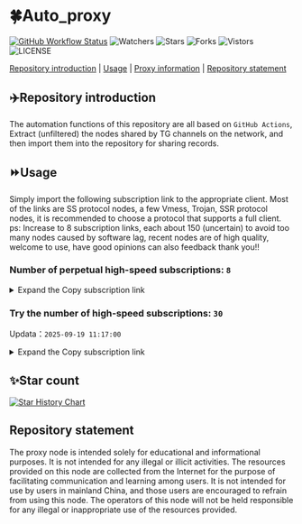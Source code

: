 # 🍀Auto_proxy
[![GitHub Workflow Status](https://img.shields.io/github/actions/workflow/status/PangTouY00/Auto_proxy/main.yml?branch=main)](https://github.com/PangTouY00/Auto_proxy/actions/workflows/main.yml?branch=main) 
![Watchers](https://img.shields.io/github/watchers/w1770946466/Auto_proxy) ![Stars](https://img.shields.io/github/stars/PangTouY00/Auto_proxy) ![Forks](https://img.shields.io/github/forks/w1770946466/Auto_proxy) ![Vistors](https://visitor-badge.laobi.icu/badge?page_id=PangTouY00.Auto_proxy) ![LICENSE](https://img.shields.io/badge/license-CC%20BY--SA%204.0-green.svg)

[Repository introduction](https://github.com/PangTouY00/Auto_proxy#Repositoryintroduction) | [Usage](https://github.com/PangTouY00/Auto_proxy#Usage) | [Proxy information](https://github.com/PangTouY00/Auto_proxy#Proxyinformation) | [Repository statement](https://github.com/PangTouY00/Auto_proxy#Repositorystatement)

## ✈️Repository introduction
The automation functions of this repository are all based on `GitHub Actions`,
Extract (unfiltered) the nodes shared by TG channels on the network, and then import them into the repository for sharing records.

## ⏩Usage
Simply import the following subscription link to the appropriate client. Most of the links are SS protocol nodes, a few Vmess, Trojan, SSR protocol nodes, it is recommended to choose a protocol that supports a full client.
ps: Increase to 8 subscription links, each about 150 (uncertain) to avoid too many nodes caused by software lag, recent nodes are of high quality, welcome to use, have good opinions can also feedback thank you!!

### Number of perpetual high-speed subscriptions: `8`

<details>
  <summary>Expand the Copy subscription link</summary>

  
- [Multiprotocol Base64 encoding](https://raw.githubusercontent.com/PangTouY00/Auto_proxy/main/Long_term_subscription1)
`https://raw.githubusercontent.com/PangTouY00/Auto_proxy/main/Long_term_subscription_num`
`Total number of merge nodes: 189`

- [Multiprotocol Base64 encoding](https://raw.githubusercontent.com/PangTouY00/Auto_proxy/main/Long_term_subscription1)
`https://raw.githubusercontent.com/PangTouY00/Auto_proxy/main/Long_term_subscription1`
`Total number of merge nodes: 24`

- [Multiprotocol Base64 encoding](https://raw.githubusercontent.com/PangTouY00/Auto_proxy/main/Long_term_subscription2)
`https://raw.githubusercontent.com/PangTouY00/Auto_proxy/main/Long_term_subscription2`
`Total number of merge nodes: 24`

- [Multiprotocol Base64 encoding](https://raw.githubusercontent.com/PangTouY00/Auto_proxy/main/Long_term_subscription3)
`https://raw.githubusercontent.com/PangTouY00/Auto_proxy/main/Long_term_subscription3`
`Total number of merge nodes: 24`

- [Multiprotocol Base64 encoding](https://raw.githubusercontent.com/PangTouY00/Auto_proxy/main/Long_term_subscription4)
`https://raw.githubusercontent.com/PangTouY00/Auto_proxy/main/Long_term_subscription4`
`Total number of merge nodes: 24`

- [Multiprotocol Base64 encoding](https://raw.githubusercontent.comPangTouY00/Auto_proxy/main/Long_term_subscription5)
`https://raw.githubusercontent.com/PangTouY00/Auto_proxy/main/Long_term_subscription5`
`Total number of merge nodes: 24`

- [Multiprotocol Base64 encoding](https://raw.githubusercontent.com/PangTouY00/Auto_proxy/main/Long_term_subscription6)
`https://raw.githubusercontent.com/PangTouY00/Auto_proxy/main/Long_term_subscription6`
`Total number of merge nodes: 24`

- [Multiprotocol Base64 encoding](https://raw.githubusercontent.com/PangTouY00/Auto_proxy/main/Long_term_subscription7)
`https://raw.githubusercontent.com/PangTouY00/Auto_proxy/main/Long_term_subscription7`
`Total number of merge nodes: 24`

- [Multiprotocol Base64 encoding](https://raw.githubusercontent.com/PangTouY00/Auto_proxy/main/Long_term_subscription8)
`https://raw.githubusercontent.com/PangTouY00/Auto_proxy/main/Long_term_subscription8`
`Total number of merge nodes: 21`

- [Clash subscription](https://raw.githubusercontent.com/PangTouY00/Auto_proxy/main/Long_term_subscription2.yaml)
`https://raw.githubusercontent.com/PangTouY00/Auto_proxy/main/Long_term_subscription1.yaml`


- [Clash subscription](https://raw.githubusercontent.com/PangTouY00/Auto_proxy/main/Long_term_subscription2.yaml)
`https://raw.githubusercontent.com/PangTouY00/Auto_proxy/main/Long_term_subscription2.yaml`


- [Clash subscription](https://raw.githubusercontent.com/PangTouY00/Auto_proxy/main/Long_term_subscription3.yaml)
`https://raw.githubusercontent.com/PangTouY00/Auto_proxy/main/Long_term_subscription3.yaml`
  
</details>

### Try the number of high-speed subscriptions: `30`
Updata：`2025-09-19 11:17:00`


<details>
  <summary>Expand the Copy subscription link</summary>  





























































































































































































































































































































































































































































































































































































































































































































































































































































































































































































































































































































































































































































































































































































































































































































































































































































































































































































































































































































































































































































































































































































































































































































































































































































































































































































































































































































































































































































































































































































































































































































































































































































































































































































































































































































































































































































































































































































































































































































































































































































































































































































































































































































































































































































































































































































































































































































































































































































































































































































































































































































































































































































































































































































































































































































































































































































































































































































































































































































































































































































































































































































































































































































































































































































































































































































































































































































































































































































































































































































































































































































































































































































































































































































































































































































































































































































































































































































































































































































































































































































































































































































































































































































































































































































































































































































































































































































































































































































































































































































































































































































































































































































































































































































































































































































































































































































































































































































































































































































































































































































































































































































































































































































































































































































































































































































































































































































































































































































































































































































































































































































































































































































































































































































































































































































































































































































































































































































































































































































































































































































































































































































































































































































































































































































































































































































































































































































































































































































































































































































































































































































































































































































































































































































































































































































































































































































































































































































































































































































































































































































































































































































































































































































































































































































































































































































































































































































































































































































































































































































































































































































































































































































































































































































































































































































































































































































































































































































































































































































































































































































































































































































































































































































































































































































































































































































































































































































































































































































































































































































































































































































































































































































































































































































































































































































































































































































































































































































































































































































































































































































































































































































































































































































































































































































































































































































































































































































































































































































































































































































































































































































































































































































































































































































































































































































































































































































































































































































































































































































































































































































































































































































































































































































































































































































































































































































































































































































































































































































































































































































































































































































































































































































































































































































































































































































































































































































































































































































































































































































































































































































































































































































































































































































































































































































































































































































































































































































































































































































































































































































































































































































































































































































































































































































































































































































































































































































































































































































































































































































































































































































































>Trial subscription：
`https://gw-8gdesscrja.1010520.click/api/v1/client/subscribe?token=62e81d5b3f2bd4b78130c8ef6acf0e96`




>Trial subscription：
`https://www.huojian2.xyz/api/v1/client/subscribe?token=5bfb5de6cfd735f3aff736a7835cd5d8`




>Trial subscription：
`https://dash.tuzivip01.top/api/v1/client/subscribe?token=94dbee85d00fe6c305372ebeff889a21`




>Trial subscription：
`https://yywhale.com/api/v1/client/subscribe?token=965bc65c044f0a428ef5f47134f69046`




>Trial subscription：
`https://sy-4dskhb.fj520.click/api/v1/client/subscribe?token=75b2b5243d16a23ebfe7845b259e7530`




>Trial subscription：
`https://cloud.mxlk.net/api/v1/client/subscribe?token=50b07b4288bf82024278d00bbf755dd1`




>Trial subscription：
`https://kingfisher.top/api/v1/client/subscribe?token=e36e2bc58bf56937054979ba412d7d03`




>Trial subscription：
`https://qingyun.zybs.eu.org/api/v1/client/subscribe?token=20cc6a30f702f1b52cd567bfc1d36797`




>Trial subscription：
`https://cn.newbee.cyou/api/v1/client/subscribe?token=3fe74d03c7e27167cdaa7292072b3012`




>Trial subscription：
`https://test.bt3.one/api/v1/client/subscribe?token=e5941e1f29ea1d97bed272072800543e`




>Trial subscription：
`https://www.eeevpn.com/api/v1/client/subscribe?token=929511de35b32868ec0530d2722fca48`




>Trial subscription：
`https://guanwang.1010520.click/api/v1/client/subscribe?token=87acad436371fd050e7156887e7f0eef`




>Trial subscription：
`https://dash.tuzivip02.top/api/v1/client/subscribe?token=d9b271f314ee341e27dc069f782ec9f0`




>Trial subscription：
`https://gw-wzpalhftjc.1010520.click/api/v1/client/subscribe?token=e5b4677b3b5eb242f8e947c7a8c94515`




>Trial subscription：
`https://go.yueyun.de/api/v1/client/subscribe?token=283b5bc732d3f2616ec72a4de764f630`




>Trial subscription：
`https://dash.tuzivip03.top/api/v1/client/subscribe?token=33b20c56ece362ae815cc6657f5e5cbf`




>Trial subscription：
`https://multiserver.multiserveradelshoop.com/api/v1/client/subscribe?token=0400ab800852a108b21c398777ab4aa3`




>Trial subscription：
`https://v2s.ip-ddns.com/api/v1/client/subscribe?token=cb24cd51e05cd7304e568f1072120c49`




>Trial subscription：
`https://nekocloud.qzz.io/api/v1/client/subscribe?token=e36575d3191fe9f627139c1a58f68335`




>Trial subscription：
`https://gw-tokwyrfy9u.1010520.click/api/v1/client/subscribe?token=46f7d1c04e714eccb1165f2d65359c59`




>Trial subscription：
`https://nekocloud.xx.kg/api/v1/client/subscribe?token=70d05da98a0d1c8d37e96c826a3f164c`




>Trial subscription：
`https://vbdy.850708.xyz/api/v1/client/subscribe?token=d28cea5f6db52d2da3da47494ae64023`




>Trial subscription：
`https://dl.vfkum.website/api/v1/client/subscribe?token=00c7bcbddb36ed714cc718c77b29dafb`




>Trial subscription：
`https://dashuai.us/api/v1/client/subscribe?token=0c331df25305d5946ede58954fef593c`




>Trial subscription：
`https://fs.v2rayse.com/share/20250912/exfzsccvq6.txt`




>Trial subscription：
`https://ylccloud.top/api/v1/client/subscribe?token=6cead898390236df0773d85080ac6ea9`




>Trial subscription：
`https://a.ppsubsc.org/api/v1/client/subscribe?token=195128fb0e2e4f284fe9169bd417c1ca`




>Trial subscription：
`https://gw-zubknq2tly.1010520.click/api/v1/client/subscribe?token=2511775a4ed33895c24e2cd5bef28427`




>Trial subscription：
`https://xiaohuolongjc.top/api/v1/client/subscribe?token=a0093cbb67be9dbf4aa28bef4653432e`




>Trial subscription：
`https://ld88.nxxbbf.com/api/v1/client/subscribe?token=ca045933239ba473247bd3f898e29392`



</details>

## ✨Star count
[![Star History Chart](https://api.star-history.com/svg?repos=PangTouY00/Auto_proxy&type=Date)](https://star-history.com/#w1770946466/Auto_proxy&Date)



## Repository statement
The proxy node is intended solely for educational and informational purposes. It is not intended for any illegal or illicit activities. The resources provided on this node are collected from the Internet for the purpose of facilitating communication and learning among users. It is not intended for use by users in mainland China, and those users are encouraged to refrain from using this node. The operators of this node will not be held responsible for any illegal or inappropriate use of the resources provided.
